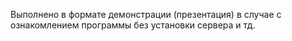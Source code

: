 Выполнено в формате демонстрации (презентация) в случае с ознакомлением программы без установки сервера и тд.
